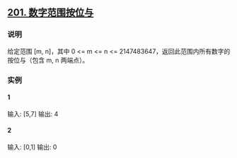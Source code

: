 ## [201. 数字范围按位与](https://leetcode-cn.com/problems/bitwise-and-of-numbers-range/)

### 说明
给定范围 [m, n]，其中 0 <= m <= n <= 2147483647，返回此范围内所有数字的按位与（包含 m, n 两端点）。

### 实例
#### 1
输入: [5,7]
输出: 4

#### 2
输入: [0,1]
输出: 0